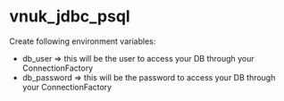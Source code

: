 # vnuk_jdbc_psql

Create following environment variables:
- db_user => this will be the user to access your DB through your ConnectionFactory
- db_password => this will be the password to access your DB through your ConnectionFactory

